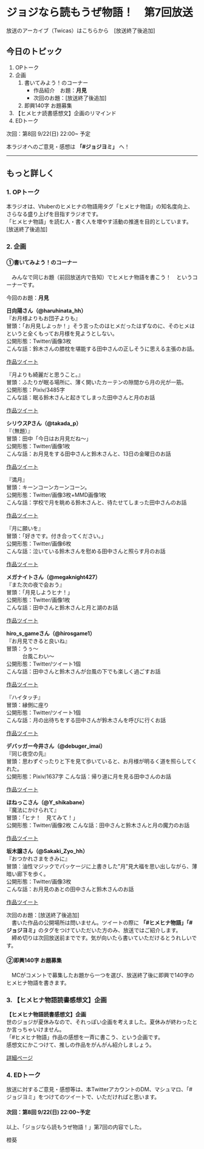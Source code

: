 # ジョジなら読もうぜ物語！　第7回放送

放送のアーカイブ（Twicas）はこちらから　[放送終了後追加]

## 今日のトピック
1. OPトーク
1. 企画
    1. 書いてみよう！のコーナー
        - 作品紹介　お題：<b>月見</b>
        - 次回のお題：<b></b>[放送終了後追加]
    1. 即興140字 お題募集
1. 【ヒメヒナ読書感想文】企画のリマインド
1. EDトーク

次回：第8回 9/22(日) 22:00~ 予定

本ラジオへのご意見・感想は **「#ジョジヨミ」** へ！

---

## もっと詳しく
### 1. OPトーク

本ラジオは、Vtuberのヒメヒナの物語用タグ「ヒメヒナ物語」の知名度向上、さらなる盛り上げを目指すラジオです。  
「ヒメヒナ物語」を読む人・書く人を増やす活動の推進を目的としています。  
[放送終了後追加]

### 2. 企画
#### ①書いてみよう！のコーナー
　みんなで同じお題（前回放送内で告知）でヒメヒナ物語を書こう！　というコーナーです。

今回のお題：<b>月見</b>

**日向陽さん（@haruhinata_hh）**  
『お月様よりもお団子よりも』  
冒頭：「お月見しよっか！」そう言ったのはヒメだったはずなのに、そのヒメはというと全くもってお月様を見ようとしない。  
公開形態：Twitter/画像3枚  
こんな話：鈴木さんの膝枕を堪能する田中さんの正しそうに思える主張のお話。  

[作品ツイート](https://twitter.com/haruhinata_hh/status/1170708518292217856?s=20)

『月よりも綺麗だと思うこと。』  
冒頭：ふたりが眠る場所に、薄く開いたカーテンの隙間から月の光が一筋。  
公開形態：Pixiv/3485字  
こんな話：眠る鈴木さんと起きてしまった田中さんと月のお話  

[作品ツイート](https://twitter.com/haruhinata_hh/status/1172673398863872000?s=20)


**シリウスPさん（@takada_p）**  
『（無題）』  
冒頭：田中「今日はお月見だね～」  
公開形態：Twitter/画像1枚  
こんな話：お月見をする田中さんと鈴木さんと、13日の金曜日のお話

[作品ツイート](https://twitter.com/takada_p/status/1170903557702180866?s=20)

『満月』  
冒頭：キーンコーンカーンコーン。  
公開形態：Twitter/画像3枚+MMD画像1枚  
こんな話：学校で月を眺める鈴木さんと、待たせてしまった田中さんのお話

[作品ツイート](https://twitter.com/takada_p/status/1171432212471828480?s=20)

『月に願いを』  
冒頭：「好きです。付き合ってください。」  
公開形態：Twitter/画像6枚  
こんな話：泣いている鈴木さんを慰める田中さんと照らす月のお話

[作品ツイート](https://twitter.com/takada_p/status/1173087684241154050?s=20)

**メガナイトさん（@megaknight427）**  
『また次の夜で会おう』  
冒頭：「月見しようヒナ！」  
公開形態：Twitter/画像1枚  
こんな話：田中さんと鈴木さんと月と湖のお話  

[作品ツイート](https://twitter.com/megaknight427/status/1171444862614302727?s=20)

**hiro_s_gameさん（@hirosgame1）**  
『お月見できると良いね』  
冒頭：うぅ～  
　　　台風こわい～  
公開形態：Twitter/ツイート1個  
こんな話：田中さんと鈴木さんが台風の下でも楽しく過ごすお話  

[作品ツイート](https://twitter.com/hirosgame1/status/1172132685411536896?s=20)

『ハイタッチ』  
冒頭：縁側に座り  
公開形態：Twitter/ツイート1個  
こんな話：月の出待ちをする田中さんが鈴木さんを呼びに行くお話  

[作品ツイート](https://twitter.com/hirosgame1/status/1172419949437915136?s=20)

**デバッガー今井さん（@debuger_imai）**  
『同じ夜空の先』  
冒頭：思わずぐったりと下を見て歩いていると、お月様が明るく道を照らしてくれた。  
公開形態：Pixiv/1637字
こんな話：帰り道に月を見る田中さんのお話  

[作品ツイート](https://twitter.com/debuger_imai/status/1172487297402408960?s=20)

**ほねっこさん（@Y_shikabane）**  
『魔法にかけられて』  
冒頭：「ヒナ！　見てみて！」  
公開形態：Twitter/画像2枚
こんな話：田中さんと鈴木さんと月の魔力のお話  

[作品ツイート](https://twitter.com/Y_shikabane/status/1172499722994515969?s=20)

**坂木譲さん（@Sakaki_Zyo_hh）**  
『おつかれさまをきみに』  
冒頭：油性マジックでパッケージに上書きした"月"見大福を思い出しながら、薄暗い廊下を歩く。  
公開形態：Twitter/画像3枚  
こんな話：お月見のあとの田中さんと鈴木さんのお話  

[作品ツイート](https://twitter.com/Sakaki_Zyo_hh/status/1172522591484964870?s=20)

次回のお題：<b></b>[放送終了後追加]  
　書いた作品の公開場所は問いません。ツイートの際に <b>「#ヒメヒナ物語」「#ジョジヨミ」</b>のタグをつけていただいた方のみ、放送ではご紹介します。  
　締め切りは次回放送前までです。気が向いたら書いていただけるとうれしいです。

#### ②即興140字 お題募集
　MCがコメントで募集したお題から一つを選び、放送終了後に即興で140字のヒメヒナ物語を書きます。

### 3. 【ヒメヒナ物語読書感想文】企画
<b>【ヒメヒナ物語読書感想文】企画</b>  
世のジョジが夏休みなので、それっぽい企画を考えました。夏休みが終わったとか言っちゃいけません。  
「#ヒメヒナ物語」作品の感想を一斉に書こう、という企画です。  
感想文にかこつけて、推しの作品をがんがん紹介しましょう。

[詳細ページ](../kansou.md)

### 4. EDトーク
放送に対するご意見・感想等は、本TwitterアカウントのDM、マシュマロ、「#ジョジヨミ」をつけてのツイートで、いただければと思います。

#### 次回：第8回 9/22(日) 22:00~予定

以上、「ジョジなら読もうぜ物語！」第7回の内容でした。

橙葵
